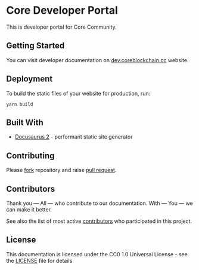 # Core Developer Portal

This is developer portal for Core Community.

## Getting Started

You can visit developer documentation on [dev.coreblockchain.cc](https://developer.coreblockchain.cc) website.

## Deployment

To build the static files of your website for production, run:

```
yarn build
```

## Built With

* [Docusaurus 2](https://v2.docusaurus.io/) - performant static site generator

## Contributing

Please [fork](https://github.com/core-coin/developer-portal/fork) repository and raise [pull request](https://github.com/core-coin/developer-portal/compare).

## Contributors

Thank you  — All — who contribute to our documentation. With  — You — we can make it better.

See also the list of most active [contributors](https://github.com/core-coin/developer-portal/graphs/contributors) who participated in this project.

## License

This documentation is licensed under the CC0 1.0 Universal License - see the [LICENSE](LICENSE) file for details
